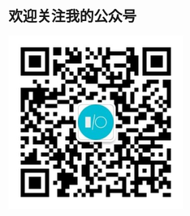 # 欢迎关注我的公众号
<img src="https://github.com/feiyun0112/feiyun0112/raw/master/qrcode_for_gh_61af3e28f945_344.jpg">
</img>
